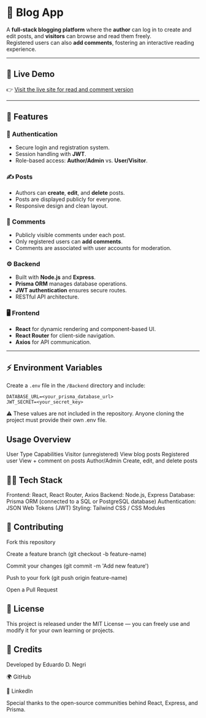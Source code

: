 # 📰 Blog App

A **full-stack blogging platform** where the **author** can log in to create and edit posts, and **visitors** can browse and read them freely.  
Registered users can also **add comments**, fostering an interactive reading experience.

---

## 🚀 Live Demo

👉 [Visit the live site for read and comment version](https://blog-app-1-2fcm.onrender.com/)



---

## 🧩 Features

### 👤 Authentication
- Secure login and registration system.
- Session handling with **JWT**.
- Role-based access: **Author/Admin** vs. **User/Visitor**.

### ✍️ Posts
- Authors can **create**, **edit**, and **delete** posts.
- Posts are displayed publicly for everyone.
- Responsive design and clean layout.

### 💬 Comments
- Publicly visible comments under each post.
- Only registered users can **add comments**.
- Comments are associated with user accounts for moderation.

### ⚙️ Backend
- Built with **Node.js** and **Express**.
- **Prisma ORM** manages database operations.
- **JWT authentication** ensures secure routes.
- RESTful API architecture.

### 🖥️ Frontend
- **React** for dynamic rendering and component-based UI.
- **React Router** for client-side navigation.
- **Axios** for API communication.

---

## ⚡ Environment Variables

Create a `.env` file in the `/Backend` directory and include:

```env
DATABASE_URL=<your_prisma_database_url>
JWT_SECRET=<your_secret_key>
```

⚠️ These values are not included in the repository.
Anyone cloning the project must provide their own .env file.

## Usage Overview
User Type	            Capabilities
Visitor (unregistered)	View blog posts
Registered user	View + comment on posts
Author/Admin	Create, edit, and delete posts


## 👨‍💻 Tech Stack

Frontend: React, React Router, Axios
Backend: Node.js, Express
Database: Prisma ORM (connected to a SQL or PostgreSQL database)
Authentication: JSON Web Tokens (JWT)
Styling: Tailwind CSS / CSS Modules


## 🤝 Contributing

Fork this repository

Create a feature branch (git checkout -b feature-name)

Commit your changes (git commit -m 'Add new feature')

Push to your fork (git push origin feature-name)

Open a Pull Request

<!-- Please follow good commit message conventions and explain your changes clearly. -->

## 🪪 License

This project is released under the MIT License — you can freely use and modify it for your own learning or projects.

## 🙌 Credits

Developed by Eduardo D. Negri

🌍 GitHub

💼 LinkedIn

Special thanks to the open-source communities behind React, Express, and Prisma.